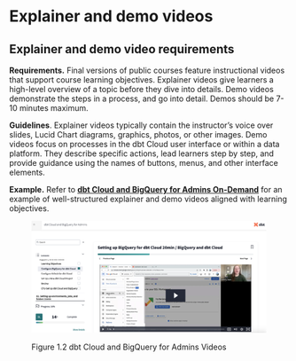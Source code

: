 # Explainer and demo videos

## Explainer and demo video requirements

**Requirements.** Final versions of public courses feature instructional videos that support course learning objectives. Explainer videos give learners a high-level overview of a topic before they dive into details. Demo videos demonstrate the steps in a process, and go into detail. Demos should be 7-10 minutes maximum.

**Guidelines**. Explainer videos typically contain the instructor’s voice over slides, Lucid Chart diagrams, graphics, photos, or other images. Demo videos focus on processes in the dbt Cloud user interface or within a data platform. They describe specific actions, lead learners step by step, and provide guidance using the names of buttons, menus, and other interface elements.

**Example.** Refer to [**dbt Cloud and BigQuery for Admins On-Demand**](https://learn.getdbt.com/learn/course/dbt-cloud-and-bigquery-for-admins/setting-up-bigquery-for-dbt-cloud-20min/bigquery-and-dbt-cloud?page=2) for an example of well-structured explainer and demo videos aligned with learning objectives.

<figure><img src="../.gitbook/assets/visual-bqforadmins.png" alt=""><figcaption><p>Figure 1.2 dbt Cloud and BigQuery for Admins Videos</p></figcaption></figure>
